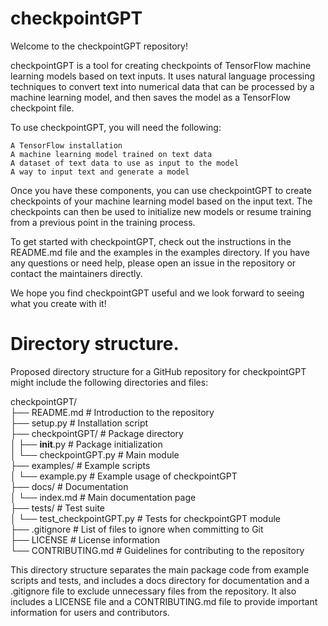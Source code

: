 # checkpointGPT

Welcome to the checkpointGPT repository!

checkpointGPT is a tool for creating checkpoints of TensorFlow machine learning models based on text inputs. It uses natural language processing techniques to convert text into numerical data that can be processed by a machine learning model, and then saves the model as a TensorFlow checkpoint file.

To use checkpointGPT, you will need the following:

    A TensorFlow installation
    A machine learning model trained on text data
    A dataset of text data to use as input to the model
    A way to input text and generate a model

Once you have these components, you can use checkpointGPT to create checkpoints of your machine learning model based on the input text. The checkpoints can then be used to initialize new models or resume training from a previous point in the training process.

To get started with checkpointGPT, check out the instructions in the README.md file and the examples in the examples directory. If you have any questions or need help, please open an issue in the repository or contact the maintainers directly.

We hope you find checkpointGPT useful and we look forward to seeing what you create with it!  

# Directory structure.  

Proposed directory structure for a GitHub repository for checkpointGPT might include the following directories and files:  

checkpointGPT/  
├── README.md         # Introduction to the repository  
├── setup.py          # Installation script  
├── checkpointGPT/    # Package directory  
│   ├── __init__.py   # Package initialization  
│   └── checkpointGPT.py  # Main module  
├── examples/         # Example scripts  
│   └── example.py    # Example usage of checkpointGPT  
├── docs/             # Documentation  
│   └── index.md      # Main documentation page  
├── tests/            # Test suite  
│   └── test_checkpointGPT.py  # Tests for checkpointGPT module  
├── .gitignore        # List of files to ignore when committing to Git  
├── LICENSE           # License information  
└── CONTRIBUTING.md   # Guidelines for contributing to the repository  
  
This directory structure separates the main package code from example scripts and tests, and includes a docs directory for documentation and a .gitignore file to exclude unnecessary files from the repository. It also includes a LICENSE file and a CONTRIBUTING.md file to provide important information for users and contributors.  
